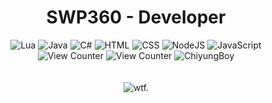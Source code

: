 <h1 align="center">SWP360 - Developer</h1>
<div align="center">
	<img src="https://img.shields.io/badge/Lua-2C2D72?style=for-the-badge&logo=lua&logoColor=white" alt="Lua"/><span></span>
	<img src="https://img.shields.io/badge/Java-ED8B00?style=for-the-badge&logo=java&logoColor=white" alt="Java"/><span></span>
	<img src="https://img.shields.io/badge/C%23-239120?style=for-the-badge&logo=c-sharp&logoColor=white" alt="C#"/><span></span>
	<img src="https://img.shields.io/badge/HTML-239120?style=for-the-badge&logo=html5&logoColor=white" alt="HTML"/><span></span>
	<img src="https://img.shields.io/badge/CSS-239120?&style=for-the-badge&logo=css3&logoColor=white" alt="CSS"/><span></span>
	<img src="https://img.shields.io/badge/Node.js-43853D?style=for-the-badge&logo=node.js&logoColor=white" alt="NodeJS"/><span></span>
	<img src="https://img.shields.io/badge/JavaScript-323330?style=for-the-badge&logo=javascript&logoColor=F7DF1E" alt="JavaScript"/><span></span>
	<br>
	<img src="https://komarev.com/ghpvc/?username=SWP360&style=flat-square" alt="View Counter"/>
	<img src="https://komarev.com/ghpvc/?username=SWP360&style=flat-square" alt="View Counter"/>
	<img src="https://swpbot1.tk/chiyun.png" alt="ChiyungBoy"/>
	<br>
	<br>
	<br>
	<img src="https://github-readme-stats.vercel.app/api?username=SWP360&count_private=true&show_icons=true&theme=tokyonight" alt="wtf."/>
</div>
